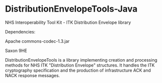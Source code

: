 # DistributionEnvelopeTools-Java
NHS Interoperability Tool Kit - ITK Distribution Envelope library

Dependencies:

Apache commons-codec-1.3.jar

Saxon 9HE

DistributionEnvelopeTools is a library implementing creation and processing methods for NHS ITK "Distribution Envelope" structures. It handles the ITK cryptography specification and the production of infrastructure ACK and NACK response messages. 
